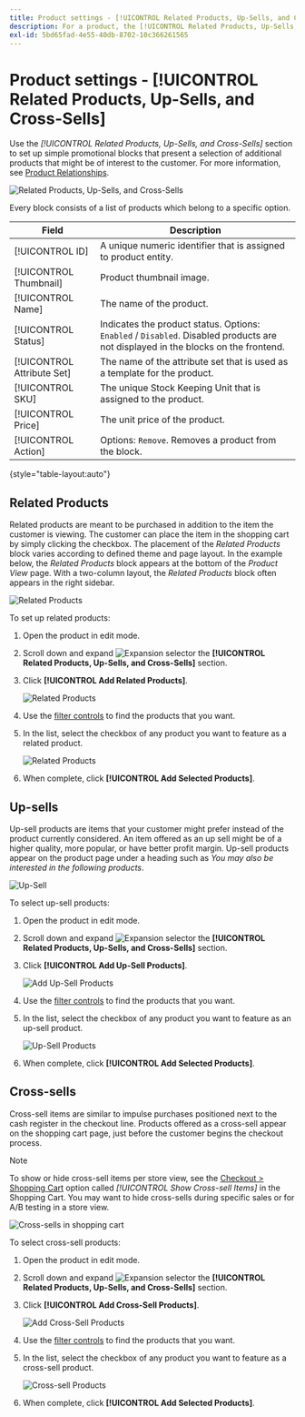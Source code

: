 ```yaml
---
title: Product settings - [!UICONTROL Related Products, Up-Sells, and Cross-Sells]
description: For a product, the [!UICONTROL Related Products, Up-Sells, and Cross-Sells] settings define simple promotional blocks on the product page that highlight a selection of additional products.
exl-id: 5bd65fad-4e55-40db-8702-10c366261565
---
```

# Product settings - [!UICONTROL Related Products, Up-Sells, and Cross-Sells]

Use the _[!UICONTROL Related Products, Up-Sells, and Cross-Sells]_ section to set up simple promotional blocks that present a selection of additional products that might be of interest to the customer. For more information, see [Product Relationships](../merchandising-promotions/product-relationships.md).

![Related Products, Up-Sells, and Cross-Sells](./assets/product-related-up-sell-cross-sell.png)<!-- zoom -->

Every block consists of a list of products which belong to a specific option.

|Field|Description|
|--- |--- |
|[!UICONTROL ID]|A unique numeric identifier that is assigned to product entity.|
|[!UICONTROL Thumbnail]|Product thumbnail image.|
|[!UICONTROL Name]|The name of the product.|
|[!UICONTROL Status]|Indicates the product status. Options: `Enabled` / `Disabled`. Disabled products are not displayed in the blocks on the frontend.|
|[!UICONTROL Attribute Set]|The name of the attribute set that is used as a template for the product.|
|[!UICONTROL SKU]|The unique Stock Keeping Unit that is assigned to the product.|
|[!UICONTROL Price]|The unit price of the product.|
|[!UICONTROL Action]|Options: `Remove`. Removes a product from the block.|

{style="table-layout:auto"}

## Related Products

Related products are meant to be purchased in addition to the item the customer is viewing. The customer can place the item in the shopping cart by simply clicking the checkbox. The placement of the _Related Products_ block varies according to defined theme and page layout. In the example below, the _Related Products_ block appears at the bottom of the _Product View_ page. With a two-column layout, the _Related Products_ block often appears in the right sidebar.

![Related Products](./assets/storefront-product-related-products.png)<!-- zoom -->

To set up related products:

1. Open the product in edit mode.

1. Scroll down and expand ![Expansion selector](../assets/icon-display-expand.png) the **[!UICONTROL Related Products, Up-Sells, and Cross-Sells]** section.

1. Click **[!UICONTROL Add Related Products]**.

   ![Related Products](./assets/product-related-up-sell-cross-sell.png)<!-- zoom -->

1. Use the [filter controls](../getting-started/admin-grid-controls.md) to find the products that you want.

1. In the list, select the checkbox of any product you want to feature as a related product.

   ![Related Products](./assets/products-related-add.png)<!-- zoom -->

1. When complete, click **[!UICONTROL Add Selected Products]**.

## Up-sells

Up-sell products are items that your customer might prefer instead of the product currently considered. An item offered as an up sell might be of a higher quality, more popular, or have better profit margin. Up-sell products appear on the product page under a heading such as _You may also be interested in the following products_.

![Up-Sell](./assets/storefront-product-upsell.png)<!-- zoom -->

To select up-sell products:

1. Open the product in edit mode.

1. Scroll down and expand ![Expansion selector](../assets/icon-display-expand.png) the **[!UICONTROL Related Products, Up-Sells, and Cross-Sells]** section.

1. Click **[!UICONTROL Add Up-Sell Products]**.

   ![Add Up-Sell Products](./assets/product-related-up-sell-cross-sell.png)<!-- zoom -->

1. Use the [filter controls](../getting-started/admin-grid-controls.md) to find the products that you want.

1. In the list, select the checkbox of any product you want to feature as an up-sell product.

   ![Up-Sell Products](./assets/product-up-sell-add.png)<!-- zoom -->

1. When complete, click **[!UICONTROL Add Selected Products]**.

## Cross-sells

Cross-sell items are similar to impulse purchases positioned next to the cash register in the checkout line. Products offered as a cross-sell appear on the shopping cart page, just before the customer begins the checkout process.

>[!NOTE]
>
>To show or hide cross-sell items per store view, see the [Checkout > Shopping Cart](../configuration-reference/sales/checkout.md) option called _[!UICONTROL Show Cross-sell Items]_ in the Shopping Cart. You may want to hide cross-sells during specific sales or for A/B testing in a store view.

![Cross-sells in shopping cart](./assets/storefront-cart-cross-sells.png)<!-- zoom -->

To select cross-sell products:

1. Open the product in edit mode.

1. Scroll down and expand ![Expansion selector](../assets/icon-display-expand.png) the **[!UICONTROL Related Products, Up-Sells, and Cross-Sells]** section.

1. Click **[!UICONTROL Add Cross-Sell Products]**.

   ![Add Cross-Sell Products](./assets/product-related-up-sell-cross-sell.png)<!-- zoom -->

1. Use the [filter controls](../getting-started/admin-grid-controls.md) to find the products that you want.

1. In the list, select the checkbox of any product you want to feature as a cross-sell product.

   ![Cross-sell Products](./assets/product-cross-sell-add.png)<!-- zoom -->

1. When complete, click **[!UICONTROL Add Selected Products]**.
